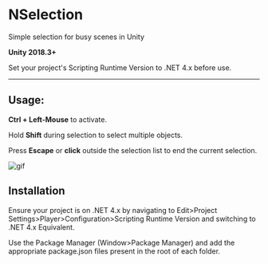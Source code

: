 # NSelection
Simple selection for busy scenes in Unity

**Unity 2018.3+**

Set your project's Scripting Runtime Version to .NET 4.x before use.

----
## Usage:
**Ctrl + Left-Mouse** to activate.

Hold **Shift** during selection to select multiple objects.

Press **Escape** or **click** outside the selection list to end the current selection.

![gif](http://vertx.xyz/wp-content/uploads/2017/12/nSelection2.gif)

## Installation
Ensure your project is on .NET 4.x by navigating to Edit>Project Settings>Player>Configuration>Scripting Runtime Version and switching to .NET 4.x Equivalent.

Use the Package Manager (Window>Package Manager) and add the appropriate package.json files present in the root of each folder.
